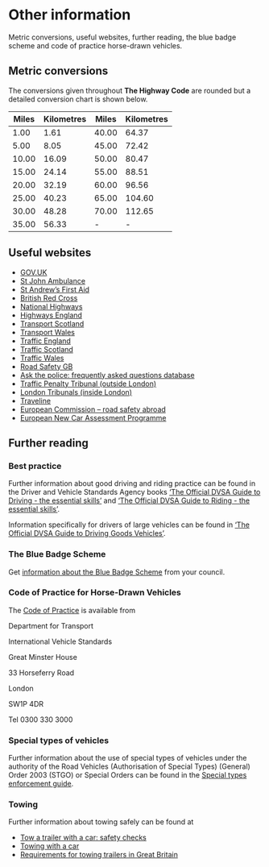 Other information
=================

Metric conversions, useful websites, further reading, the blue badge scheme and code of practice horse-drawn vehicles.

Metric conversions
------------------

The conversions given throughout **The Highway Code** are rounded but a detailed conversion chart is shown below.

| Miles | Kilometres | Miles | Kilometres |
| --- | --- | --- | --- |
| 1.00 | 1.61 | 40.00 | 64.37 |
| 5.00 | 8.05 | 45.00 | 72.42 |
| 10.00 | 16.09 | 50.00 | 80.47 |
| 15.00 | 24.14 | 55.00 | 88.51 |
| 20.00 | 32.19 | 60.00 | 96.56 |
| 25.00 | 40.23 | 65.00 | 104.60 |
| 30.00 | 48.28 | 70.00 | 112.65 |
| 35.00 | 56.33 | - | - |

Useful websites
---------------

* [GOV.UK](http://www.gov.uk)
* [St John Ambulance](http://www.sja.org.uk)
* [St Andrew’s First Aid](http://www.firstaid.org.uk)
* [British Red Cross](http://www.redcross.org.uk)
* [National Highways](http://www.nationalhighways.co.uk)
* [Highways England](http://www.highwaysengland.co.uk)
* [Transport Scotland](http://www.transport.gov.scot)
* [Transport Wales](http://www.gov.wales/roads-driving)
* [Traffic England](http://www.trafficengland.com)
* [Traffic Scotland](http://www.trafficscotland.org)
* [Traffic Wales](http://www.traffic.wales)
* [Road Safety GB](http://www.roadsafetygb.org.uk)
* [Ask the police: frequently asked questions database](http://www.askthe.police.uk)
* [Traffic Penalty Tribunal (outside London)](http://www.trafficpenaltytribunal.gov.uk)
* [London Tribunals (inside London)](http://www.londontribunals.gov.uk)
* [Traveline](http://www.traveline.info)
* [European Commission – road safety abroad](http://ec.europa.eu/transport/road_safety/going_abroad/index_en.htm)
* [European New Car Assessment Programme](http://www.euroncap.com/en)

Further reading
---------------

### Best practice

Further information about good driving and riding practice can be found in the Driver and Vehicle Standards Agency books [‘The Official DVSA Guide to Driving - the essential skills’](http://www.safedrivingforlife.info/shop/product/official-dvsa-guide-driving-essential-skills-book) and [‘The Official DVSA Guide to Riding - the essential skills’](https://www.safedrivingforlife.info/shop/official-dvsa-guide-riding-essential-skills/).

Information specifically for drivers of large vehicles can be found in [‘The Official DVSA Guide to Driving Goods Vehicles’](https://www.safedrivingforlife.info/shop/official-dvsa-guide-driving-goods-vehicles/).

### The Blue Badge Scheme

Get [information about the Blue Badge Scheme](https://www.gov.uk/blue-badge-scheme-information-council) from your council.

### Code of Practice for Horse-Drawn Vehicles

The [Code of Practice](https://www.gov.uk/government/publications/code-of-practice-for-horse-drawn-vehicles) is available from

Department for Transport

International Vehicle Standards

Great Minster House

33 Horseferry Road

London

SW1P 4DR

Tel 0300 330 3000

### Special types of vehicles

Further information about the use of special types of vehicles under the authority of the Road Vehicles (Authorisation of Special Types) (General) Order 2003 (STGO) or Special Orders can be found in the [Special types enforcement guide](https://www.gov.uk/government/publications/special-types-enforcement-guide/special-types-enforcement-guide).

### Towing

Further information about towing safely can be found at

* [Tow a trailer with a car: safety checks](https://www.gov.uk/guidance/tow-a-trailer-with-a-car-safety-checks)
* [Towing with a car](https://www.gov.uk/towing-with-car)
* [Requirements for towing trailers in Great Britain](https://www.gov.uk/government/publications/inf30-requirements-for-towing-trailers-in-great-britain)
